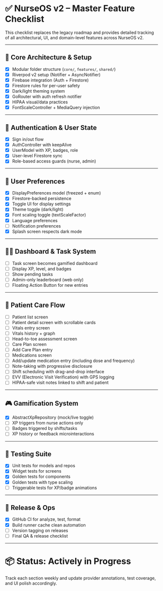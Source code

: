# ✅ NurseOS v2 – Master Feature Checklist

This checklist replaces the legacy roadmap and provides detailed tracking of all architectural, UI, and domain-level features across NurseOS v2.

---

## 🧱 Core Architecture & Setup

- [x] Modular folder structure (`core/`, `features/`, `shared/`)
- [x] Riverpod v2 setup (Notifier + AsyncNotifier)
- [x] Firebase integration (Auth + Firestore)
- [x] Firestore rules for per-user safety
- [x] Dark/light theming system
- [x] GoRouter with auth refresh notifier
- [x] HIPAA visual/data practices
- [x] FontScaleController + MediaQuery injection

---

## 👥 Authentication & User State

- [x] Sign in/out flow
- [x] AuthController with keepAlive
- [x] UserModel with XP, badges, role
- [x] User-level Firestore sync
- [x] Role-based access guards (nurse, admin)

---

## 🧩 User Preferences

- [x] DisplayPreferences model (freezed + enum)
- [x] Firestore-backed persistence
- [x] Toggle UI for display settings
- [x] Theme toggle (dark/light)
- [x] Font scaling toggle (textScaleFactor)
- [x] Language preferences
- [ ] Notification preferences
- [x] Splash screen respects dark mode

---

## 🧑‍⚕️ Dashboard & Task System

- [ ] Task screen becomes gamified dashboard
- [ ] Display XP, level, and badges
- [ ] Show pending tasks
- [ ] Admin-only leaderboard (web only)
- [ ] Floating Action Button for new entries

---

## 👤 Patient Care Flow

- [ ] Patient list screen
- [ ] Patient detail screen with scrollable cards
- [ ] Vitals entry screen
- [ ] Vitals history + graph
- [ ] Head-to-toe assessment screen
- [ ] Care Plan screen
- [ ] Add Care Plan entry
- [ ] Medications screen
- [ ] Add/update medication entry (including dose and frequency)
- [ ] Note-taking with progressive disclosure
- [ ] Shift scheduling with drag-and-drop interface
- [ ] EVV (Electronic Visit Verification) with GPS logging
- [ ] HIPAA-safe visit notes linked to shift and patient

---

## 🎮 Gamification System

- [x] AbstractXpRepository (mock/live toggle)
- [ ] XP triggers from nurse actions only
- [ ] Badges triggered by shifts/tasks
- [ ] XP history or feedback microinteractions

---

## 🧪 Testing Suite

- [x] Unit tests for models and repos
- [x] Widget tests for screens
- [x] Golden tests for components
- [x] Golden tests with type scaling
- [ ] Triggerable tests for XP/badge animations

---

## 🚀 Release & Ops

- [x] GitHub CI for analyze, test, format
- [x] Build runner cache clean automation
- [ ] Version tagging on releases
- [ ] Final QA & release checklist

---

# 📦 Status: Actively in Progress

Track each section weekly and update provider annotations, test coverage, and UI polish accordingly.
